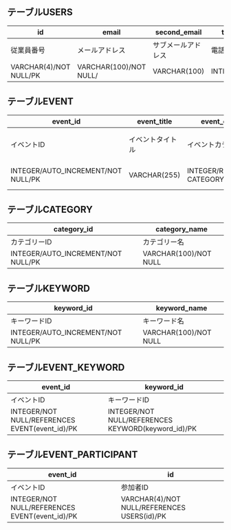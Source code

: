 ## テーブルUSERS
| id | email | second_email | tel | password | l_name | f_name | l_name_furi | f_name_furi | birthday |
| ---- | ---- | ---- | ---- | ---- | ---- | ---- | ---- | ---- | ---- |
| 従業員番号 | メールアドレス | サブメールアドレス | 電話番号 | パスワード | 姓 | 名 | 姓のフリガナ | 名のフリガナ | 生年月日 |
| VARCHAR(4)/NOT NULL/PK | VARCHAR(100)/NOT NULL/ | VARCHAR(100) | INTEGER | VARCHAR(20)/NOT NULL/ | VARCHAR(20)/NOT NULL/ | VARCHAR(20)/NOT NULL/ | VARCHAR(20)/NOT NULL/ | VARCHAR(20)/NOT NULL/ | DATE |

## テーブルEVENT
| event_id | event_title | event_category | event_datetime | deadline | location | max | current | creator | description | content | image |
| ---- | ---- | ---- | ---- | ---- | ---- | ---- | ---- | ---- | ---- | ---- | ---- |
| イベントID | イベントタイトル | イベントカテゴリ | イベント日時 | 申し込み締め切り日 | 場所 | 最大人数 | 現在人数 | 作成者id | 概要URL | 内容URL | 画像URL |
| INTEGER/AUTO_INCREMENT/NOT NULL/PK | VARCHAR(255) | INTEGER/REFERENCES CATEGORY(category_id) | DATETIME | DATETIME | VARCHAR(255) | INTEGER | INTEGER/DEFAULT 0 | VARCHAR(4)/NOT NULL/REFERENCES USERS(id) | VARCHAR(200) | VARCHAR(200) | VARCHAR(200) |

## テーブルCATEGORY
| category_id | category_name |
| ---- | ---- |
| カテゴリーID | カテゴリー名 |
| INTEGER/AUTO_INCREMENT/NOT NULL/PK | VARCHAR(100)/NOT NULL |

## テーブルKEYWORD
| keyword_id | keyword_name |
| ---- | ---- |
| キーワードID | キーワード名 |
| INTEGER/AUTO_INCREMENT/NOT NULL/PK | VARCHAR(100)/NOT NULL |

## テーブルEVENT_KEYWORD
| event_id | keyword_id |
| ---- | ---- |
| イベントID | キーワードID |
| INTEGER/NOT NULL/REFERENCES EVENT(event_id)/PK | INTEGER/NOT NULL/REFERENCES KEYWORD(keyword_id)/PK |

## テーブルEVENT_PARTICIPANT
| event_id | id |
| ---- | ---- |
| イベントID | 参加者ID |
| INTEGER/NOT NULL/REFERENCES EVENT(event_id)/PK | VARCHAR(4)/NOT NULL/REFERENCES USERS(id)/PK |
